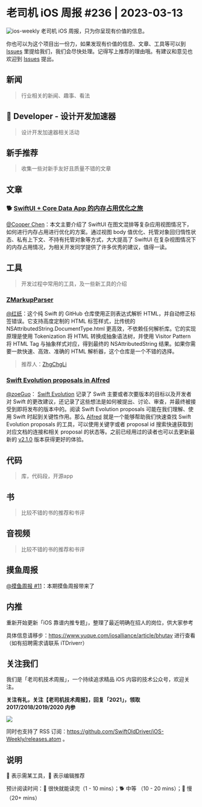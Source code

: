 # 老司机 iOS 周报 #236 | 2023-03-13

![ios-weekly](https://github.com/SwiftOldDriver/iOS-Weekly/blob/master/assets/ios-weekly.png?raw=true)
老司机 iOS 周报，只为你呈现有价值的信息。

你也可以为这个项目出一份力，如果发现有价值的信息、文章、工具等可以到 [Issues](https://github.com/SwiftOldDriver/iOS-Weekly/issues) 里提给我们，我们会尽快处理。记得写上推荐的理由哦。有建议和意见也欢迎到 [Issues](https://github.com/SwiftOldDriver/iOS-Weekly/issues) 提出。

## 新闻

> 行业相关的新闻、趣事、看法

##  Developer - 设计开发加速器

> 设计开发加速器相关活动

## 新手推荐

> 收集一些对新手友好且质量不错的文章

## 文章

### 🐕 [SwiftUI + Core Data App 的内存占用优化之旅](https://juejin.cn/post/7207787191623335992#heading-0)

[@Cooper Chen](https://github.com/cjlcooper)：本文主要介绍了 SwiftUI 在图文混排等复杂应用视图情况下，如何进行内存占用进行优化的方案。通过视图 body 值优化、托管对象回归惰性状态、私有上下文、不持有托管对象等方式，大大提高了 SwiftUI 在复杂视图情况下的内存占用情况，为相关开发同学提供了许多优秀的建议，值得一读。


## 工具

> 开发过程中常用的工具，及一些新工具的介绍

### [ZMarkupParser](https://github.com/ZhgChgLi/ZMarkupParser)

[@红纸](https://github.com/ZhgChgLi/ZMarkupParser)：这个纯 Swift 的 GitHub 仓库使用正则表达式解析 HTML，并自动修正标签错误。它支持高度定制的 HTML 标签样式，比传统的 NSAttributedString.DocumentType.html 更高效，不依赖任何解析库。它的实现原理是使用 Tokenization 将 HTML 转换成抽象语法树，并使用 Visitor Pattern 将 HTML Tag 与抽象样式对应，得到最终的 NSAttributedString 结果。如果你需要一款快速、高效、准确的 HTML 解析器，这个仓库是一个不错的选择。

> 推荐人：[ZhgChgLi](https://github.com/zhgchgli0718)

### [Swift Evolution proposals in Alfred](https://oleb.net/blog/2023/alfred-swift-evolution/)

[@zoeGuo](https://github.com/zoeGuo)： [Swift Evolution](https://www.swift.org/swift-evolution/) 记录了 Swift 主要或者次要版本的目标以及开发者对 Swift 的更改建议，还记录了这些想法是如何被提出、讨论、审查，并最终被接受到即将发布的版本中的。阅读 Swift Evolution proposals 可能在我们理解、使用 Swift 时起到关键性作用。那么 [Alfred](https://github.com/attaswift/alfred-swift-evolution) 就是一个能够帮助我们快速查找 Swift Evolution proposals 的工具，可以使用关键字或者 proposal id 搜索快速获取到对应文档的连接和相关 proposal 的状态等。之前已经用过的读者也可以去更新最新的 [v2.1.0](https://github.com/attaswift/alfred-swift-evolution/releases/tag/v2.1.0) 版本获得更好的体验。

## 代码

> 库，代码段，开源app

## 书

> 比较不错的书的推荐和书评

## 音视频

> 比较不错的书的推荐和书评

## 摸鱼周报

[@摸鱼周报 #11](https://mp.weixin.qq.com/s/hE9wYlLX8F1sKjIF5eIPVQ)：本期摸鱼周报带来了

## 内推

重新开始更新「iOS 靠谱内推专题」，整理了最近明确在招人的岗位，供大家参考

具体信息请移步：https://www.yuque.com/iosalliance/article/bhutav 进行查看（如有招聘需求请联系 iTDriverr）

## 关注我们

我们是「老司机技术周报」，一个持续追求精品 iOS 内容的技术公众号，欢迎关注。

**关注有礼，关注【老司机技术周报】，回复「2021」，领取 2017/2018/2019/2020 内参**

![](https://github.com/SwiftOldDriver/iOS-Weekly/blob/master/assets/qrcode_for_wechat.jpg?raw=true)

同时也支持了 RSS 订阅：https://github.com/SwiftOldDriver/iOS-Weekly/releases.atom 。

## 说明

🚧 表示需某工具，🌟 表示编辑推荐

预计阅读时间：🐎 很快就能读完（1 - 10 mins）；🐕 中等 （10 - 20 mins）；🐢 慢（20+ mins）
